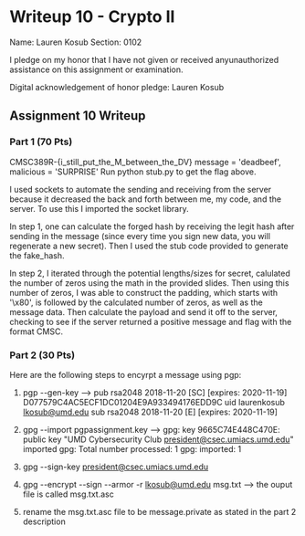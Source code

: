 Writeup 10 - Crypto II
=====

Name: Lauren Kosub
Section: 0102

I pledge on my honor that I have not given or received anyunauthorized assistance on this assignment or examination.

Digital acknowledgement of honor pledge: Lauren Kosub

## Assignment 10 Writeup

### Part 1 (70 Pts)
CMSC389R-{i_still_put_the_M_between_the_DV}
message = 'deadbeef', malicious = 'SURPRISE'
Run python stub.py to get the flag above.

I used sockets to automate the sending and receiving from the server because it
decreased the back and forth between me, my code, and the server. To use this
I imported the socket library.

In step 1, one can calculate the forged hash by receiving the legit hash after
sending in the message (since every time you sign new data, you will regenerate
a new secret). Then I used the stub code provided to generate the fake_hash.

In step 2, I iterated through the potential lengths/sizes for secret, calulated
the number of zeros using the math in the provided slides. Then using this number
of zeros, I was able to construct the padding, which starts with '\x80', is followed
by the calculated number of zeros, as well as the message data. Then calculate the
payload and send it off to the server, checking to see if the server returned a
positive message and  flag with the format CMSC.

### Part 2 (30 Pts)
Here are the following steps to encyrpt a message using pgp:
1. pgp --gen-key --> pub   rsa2048 2018-11-20 [SC] [expires: 2020-11-19]
                     D077579C4AC5ECF1DC01204E9A933494176EDD9C
                     uid                      laurenkosub <lkosub@umd.edu>
                     sub   rsa2048 2018-11-20 [E] [expires: 2020-11-19]

2. gpg --import pgpassignment.key --> 
            gpg: key 9665C74E448C470E: public key "UMD Cybersecurity Club <president@csec.umiacs.umd.edu>" imported
            gpg: Total number processed: 1
            gpg:               imported: 1

3. gpg --sign-key president@csec.umiacs.umd.edu

4. gpg --encrypt --sign --armor -r lkosub@umd.edu msg.txt --> the ouput file is
   called msg.txt.asc

5. rename the msg.txt.asc file to be message.private as stated in the part 2
   description



